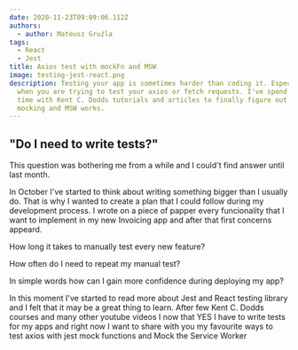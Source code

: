 ```yaml
---
date: 2020-11-23T09:09:06.112Z
authors:
  - author: Mateusz Gruźla
tags:
  - React
  - Jest
title: Axios test with mockFn and MSW
image: testing-jest-react.png
description: Testing your app is sometimes harder than coding it. Especially
  when you are trying to test your axios or fetch requests. I've spend a lot of
  time with Kent C. Dodds tutorials and articles to finally figure out how
  mocking and MSW works.
---
```

## "Do I need to write tests?"

This question was bothering me from a while and I could't find answer until last month. 

In October I've started to think about writing something bigger than I usually do. That is why I wanted to create a plan that I could follow during my development process. I wrote on a piece of papper every funcionality that I want to implement in my new Invoicing app and after that first concerns appeard.

How long it takes to manually test every new feature?

How often do I need to repeat my manual test?

In simple words how can I gain more confidence during deploying my app?

In this moment I've started to read more about Jest and React testing library and I felt that it may be a great thing to learn. After few Kent C. Dodds courses and many other youtube videos I now that YES I have to write tests for my apps and right now I want to share with you my favourite ways to test axios with jest mock functions and Mock the Service Worker